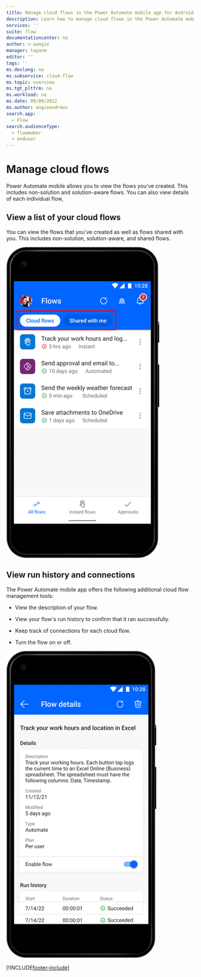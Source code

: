 ```yaml
---
title: Manage cloud flows in the Power Automate mobile app for Android | Microsoft Docs
description: Learn how to manage cloud flows in the Power Automate mobile app for Android.
services: ''
suite: flow
documentationcenter: na
author: v-aangie
manager: tapanm
editor: ''
tags: ''
ms.devlang: na
ms.subservice: cloud-flow
ms.topic: overview
ms.tgt_pltfrm: na
ms.workload: na
ms.date: 09/09/2022
ms.author: angieandrews
search.app: 
  - Flow
search.audienceType: 
  - flowmaker
  - enduser
---
```

# Manage cloud flows

Power Automate mobile allows you to view the flows you've created. This includes non-solution and solution-aware flows. You can also view details of each individual flow,

## View a list of your cloud flows

You can view the flows that you've created as well as flows shared with you. This includes non-solution, solution-aware, and shared flows.

![Screenshot of a list of flows.](../media/android/instant-flows.png "List of flows")

## View run history and connections

The Power Automate mobile app offers the following additional cloud flow management tools:

- View the description of your flow.

- View your flow's run history to confirm that it ran successfully.

- Keep track of connections for each cloud flow.

- Turn the flow on or off.

![Screenshot of flow details.](../media/android/flow-details.png "Flow details")

[!INCLUDE[footer-include](../includes/footer-banner.md)]
